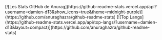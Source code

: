 <a>
[![Les Stats GitHub de Anurag](https://github-readme-stats.vercel.app/api?username=damien-d13&show_icons=true&theme=midnight-purple)](https://github.com/anuraghazra/github-readme-stats)
  </a>
<a>
[![Top Langs](https://github-readme-stats.vercel.app/api/top-langs/?username=damien-d13&layout=compact)](https://github.com/anuraghazra/github-readme-stats)
</a>

